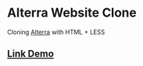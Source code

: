 # Alterra Website Clone
Cloning [Alterra](https://www.alterra.id/) with HTML + LESS

## [Link Demo](https://alulfazlur.github.io/alterra-website/)
